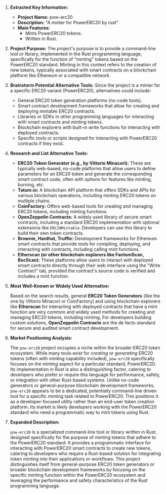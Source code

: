 1.  **Extracted Key Information:**
    *   **Project Name:** pow-erc20
    *   **Description:** "A minter for PowerERC20 by rust"
    *   **Main Features:**
        *   Mints PowerERC20 tokens.
        *   Written in Rust.

2.  **Project Purpose:**
    The project's purpose is to provide a command-line tool or library, implemented in the Rust programming language, specifically for the function of "minting" tokens based on the PowerERC20 standard. Minting in this context refers to the creation of new tokens, typically associated with smart contracts on a blockchain platform like Ethereum or a compatible network.

3.  **Brainstorm Potential Alternative Tools:**
    Since the project is a minter for a specific ERC20 variant (PowerERC20), alternatives could include:
    *   General ERC20 token generation platforms (no-code tools).
    *   Smart contract development frameworks that allow for creating and deploying mintable ERC20 contracts.
    *   Libraries or SDKs in other programming languages for interacting with smart contracts and minting tokens.
    *   Blockchain explorers with built-in write functions for interacting with deployed contracts.
    *   Specific tools or scripts designed for interacting with PowerERC20 contracts if they exist.

4.  **Research and List Alternative Tools:**

    *   **ERC20 Token Generator (e.g., by Vittorio Minacori):** These are typically web-based, no-code platforms that allow users to define parameters for an ERC20 token and generate the corresponding smart contract code, often with options for features like minting, burning, etc.
    *   **Tatum.io:** A blockchain API platform that offers SDKs and APIs for various blockchain operations, including minting ERC20 tokens on multiple chains.
    *   **CoinFactory:** Offers web-based tools for creating and managing ERC20 tokens, including minting functions.
    *   **OpenZeppelin Contracts:** A widely used library of secure smart contracts, including a standard ERC20 implementation with optional extensions like `ERC20Mintable`. Developers can use this library to build their own token contracts.
    *   **Brownie, Hardhat, Truffle:** Development frameworks for Ethereum smart contracts that provide tools for compiling, deploying, and interacting with contracts, including calling mint functions.
    *   **Etherscan (or other blockchain explorers like FantomScan, BscScan):** These platforms allow users to interact with deployed smart contracts directly through their web interface using the "Write Contract" tab, provided the contract's source code is verified and includes a mint function.

5.  **Most Well-Known or Widely Used Alternative:**

    Based on the search results, general **ERC20 Token Generators** (like the one by Vittorio Minacori or CoinFactory) and using blockchain explorers like **Etherscan** for interacting with deployed contracts that have a mint function are very common and widely used methods for creating and managing ERC20 tokens, including minting. For developers building custom solutions, **OpenZeppelin Contracts** are the de facto standard for secure and audited smart contract development.

6.  **Market Positioning Analysis:**

    The `pow-erc20` project occupies a niche within the broader ERC20 token ecosystem. While many tools exist for *creating* or *generating* ERC20 tokens (often with minting capability included), `pow-erc20` specifically focuses on the *minting* aspect for a particular standard, PowerERC20. Its implementation in Rust is also a distinguishing factor, catering to developers who prefer or require this language for performance, safety, or integration with other Rust-based systems. Unlike no-code generators or general-purpose blockchain development frameworks, `pow-erc20` appears to be a dedicated, potentially command-line driven tool for a specific minting task related to PowerERC20. This positions it as a developer-focused utility rather than an end-user token creation platform. Its market is likely developers working with the PowerERC20 standard who need a programmatic way to mint tokens using Rust.

7.  **Expanded Description:**

    `pow-erc20` is a specialized command-line tool or library written in Rust, designed specifically for the purpose of minting tokens that adhere to the PowerERC20 standard. It provides a programmatic interface for interacting with PowerERC20 smart contracts to create new tokens, catering to developers who require a Rust-based solution for integrating token minting into their applications or workflows. This project distinguishes itself from general-purpose ERC20 token generators or broader blockchain development frameworks by focusing on the specific minting function within the PowerERC20 ecosystem and leveraging the performance and safety characteristics of the Rust programming language.